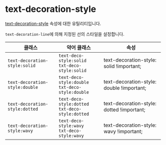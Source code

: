# text-decoration-style

[text-decoration-style](https://developer.mozilla.org/en-US/docs/Web/CSS/opacity) 속성에 대한 유틸리티입니다.

<code>text-decoration-line</code>에 의해 지정된 선의 스타일을 설정합니다.

<table>
  <thead>
    <tr>
      <th scope="col">클래스</th>
      <th scope="col">약어 클래스</th>
      <th scope="col">속성</th>
    </tr>
  </thead>
  <tbody>
  <tr>
  <td><code>text-decoration-style:solid</code></td>
  <td>
    <code>text-deco-style:solid</code><br>
    <code>txt-deco-style:solid</code>
  </td>
  <td><span class="code">text-decoration-style: solid !important;</span></td>
</tr>

<tr>
  <td><code>text-decoration-style:double</code></td>
  <td>
    <code>text-deco-style:double</code><br>
    <code>txt-deco-style:double</code>
  </td>
  <td><span class="code">text-decoration-style: double !important;</span></td>
</tr>

<tr>
  <td><code>text-decoration-style:dotted</code></td>
  <td>
    <code>text-deco-style:dotted</code><br>
    <code>txt-deco-style:dotted</code>
  </td>
  <td><span class="code">text-decoration-style: dotted !important;</span></td>
</tr>

<tr>
  <td><code>text-decoration-style:wavy</code></td>
  <td>
    <code>text-deco-style:wavy</code><br>
    <code>txt-deco-style:wavy</code>
  </td>
  <td><span class="code">text-decoration-style: wavy !important;</span></td>
</tr>

  </tbody>

</table>
